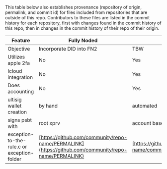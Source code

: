 This table below also establishes provenance (repository of origin, permalink, and commit id) for files included from repositories that are outside of this repo. Contributors to these files are listed in the commit history for each repository, first with changes found in the commit history of this repo, then in changes in the commit history of their repo of their origin.

| Feature                                     | Fully Noded                                                  | FN2                                                          |
| ------------------------------------------- | ------------------------------------------------------------ | ------------------------------------------------------------ | 
| Objective                                   | Incorporate DID into FN2                                     | TBW                                                          |
| Utilizes apple 2fa                          | No                                                           | Yes                                                          |
| Icloud integration                          | No                                                           | Yes                                                          |
| Does accounting                             | No                                                           | Yes                                                          |
| ultisig wallet creation                     | by hand                                                      | automated                                                    |
| signs psbt with                             | root xprv                                                    | account based xprvs                                          |
| exception-to-the-rule.c or exception-folder | [https://github.com/community/repo-name/PERMALINK](https://github.com/community/repo-name/PERMALINK) | [https://github.com/community/repo-name/commit/COMMITHASH]() |
